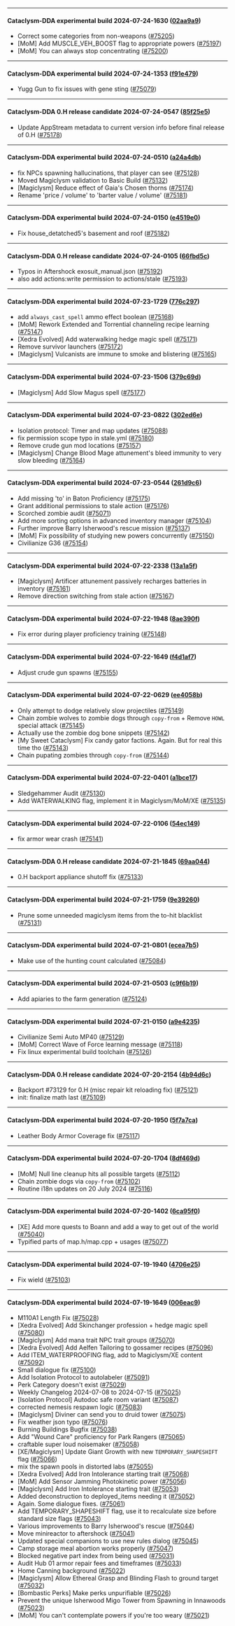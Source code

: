 
---

#### Cataclysm-DDA experimental build 2024-07-24-1630 ([02aa9a9](https://github.com/CleverRaven/Cataclysm-DDA/releases/tag/cdda-experimental-2024-07-24-1630))

* Correct some categories from non-weapons ([#75205](https://github.com/CleverRaven/Cataclysm-DDA/pull/75205))
* [MoM] Add MUSCLE_VEH_BOOST flag to appropriate powers ([#75197](https://github.com/CleverRaven/Cataclysm-DDA/pull/75197))
* [MoM] You can always stop concentrating ([#75200](https://github.com/CleverRaven/Cataclysm-DDA/pull/75200))

---

#### Cataclysm-DDA experimental build 2024-07-24-1353 ([f91e479](https://github.com/CleverRaven/Cataclysm-DDA/releases/tag/cdda-experimental-2024-07-24-1353))

* Yugg Gun to fix issues with gene sting ([#75079](https://github.com/CleverRaven/Cataclysm-DDA/pull/75079))

---

#### Cataclysm-DDA 0.H release candidate 2024-07-24-0547 ([85f25e5](https://github.com/CleverRaven/Cataclysm-DDA/releases/tag/cdda-0.H-2024-07-24-0547))

* Update AppStream metadata to current version info before final release of 0.H ([#75178](https://github.com/CleverRaven/Cataclysm-DDA/pull/75178))

---

#### Cataclysm-DDA experimental build 2024-07-24-0510 ([a24a4db](https://github.com/CleverRaven/Cataclysm-DDA/releases/tag/cdda-experimental-2024-07-24-0510))

* fix NPCs spawning hallucinations, that player can see ([#75128](https://github.com/CleverRaven/Cataclysm-DDA/pull/75128))
* Moved Magiclysm validation to Basic Build ([#75132](https://github.com/CleverRaven/Cataclysm-DDA/pull/75132))
* [Magiclysm] Reduce effect of Gaia's Chosen thorns ([#75174](https://github.com/CleverRaven/Cataclysm-DDA/pull/75174))
* Rename 'price / volume' to 'barter value / volume' ([#75181](https://github.com/CleverRaven/Cataclysm-DDA/pull/75181))

---

#### Cataclysm-DDA experimental build 2024-07-24-0150 ([e4519e0](https://github.com/CleverRaven/Cataclysm-DDA/releases/tag/cdda-experimental-2024-07-24-0150))

* Fix house_detatched5's basement and roof ([#75182](https://github.com/CleverRaven/Cataclysm-DDA/pull/75182))

---

#### Cataclysm-DDA 0.H release candidate 2024-07-24-0105 ([66fbd5c](https://github.com/CleverRaven/Cataclysm-DDA/releases/tag/cdda-0.H-2024-07-24-0105))

* Typos in Aftershock exosuit_manual.json ([#75192](https://github.com/CleverRaven/Cataclysm-DDA/pull/75192))
* also add actions:write permission to actions/stale ([#75193](https://github.com/CleverRaven/Cataclysm-DDA/pull/75193))

---

#### Cataclysm-DDA experimental build 2024-07-23-1729 ([776c297](https://github.com/CleverRaven/Cataclysm-DDA/releases/tag/cdda-experimental-2024-07-23-1729))

* add `always_cast_spell` ammo effect boolean ([#75168](https://github.com/CleverRaven/Cataclysm-DDA/pull/75168))
* [MoM] Rework Extended and Torrential channeling recipe learning ([#75147](https://github.com/CleverRaven/Cataclysm-DDA/pull/75147))
* [Xedra Evolved] Add waterwalking hedge magic spell ([#75171](https://github.com/CleverRaven/Cataclysm-DDA/pull/75171))
* Remove survivor launchers ([#75172](https://github.com/CleverRaven/Cataclysm-DDA/pull/75172))
* [Magiclysm] Vulcanists are immune to smoke and blistering ([#75165](https://github.com/CleverRaven/Cataclysm-DDA/pull/75165))

---

#### Cataclysm-DDA experimental build 2024-07-23-1506 ([379c69d](https://github.com/CleverRaven/Cataclysm-DDA/releases/tag/cdda-experimental-2024-07-23-1506))

* [Magiclysm] Add Slow Magus spell ([#75177](https://github.com/CleverRaven/Cataclysm-DDA/pull/75177))

---

#### Cataclysm-DDA experimental build 2024-07-23-0822 ([302ed6e](https://github.com/CleverRaven/Cataclysm-DDA/releases/tag/cdda-experimental-2024-07-23-0822))

* Isolation protocol: Timer and map updates ([#75088](https://github.com/CleverRaven/Cataclysm-DDA/pull/75088))
* fix permission scope typo in stale.yml ([#75180](https://github.com/CleverRaven/Cataclysm-DDA/pull/75180))
* Remove crude gun mod locations ([#75157](https://github.com/CleverRaven/Cataclysm-DDA/pull/75157))
* [Magiclysm] Change Blood Mage attunement's bleed immunity to very slow bleeding ([#75164](https://github.com/CleverRaven/Cataclysm-DDA/pull/75164))

---

#### Cataclysm-DDA experimental build 2024-07-23-0544 ([261d9c6](https://github.com/CleverRaven/Cataclysm-DDA/releases/tag/cdda-experimental-2024-07-23-0544))

* Add missing 'to' in Baton Proficiency ([#75175](https://github.com/CleverRaven/Cataclysm-DDA/pull/75175))
* Grant additional permissions to stale action ([#75176](https://github.com/CleverRaven/Cataclysm-DDA/pull/75176))
* Scorched zombie audit ([#75071](https://github.com/CleverRaven/Cataclysm-DDA/pull/75071))
* Add more sorting options in advanced inventory manager ([#75104](https://github.com/CleverRaven/Cataclysm-DDA/pull/75104))
* Further improve Barry Isherwood's rescue mission ([#75137](https://github.com/CleverRaven/Cataclysm-DDA/pull/75137))
* [MoM] Fix possibility of studying new powers concurrently ([#75150](https://github.com/CleverRaven/Cataclysm-DDA/pull/75150))
* Civilianize G36 ([#75154](https://github.com/CleverRaven/Cataclysm-DDA/pull/75154))

---

#### Cataclysm-DDA experimental build 2024-07-22-2338 ([13a1a5f](https://github.com/CleverRaven/Cataclysm-DDA/releases/tag/cdda-experimental-2024-07-22-2338))

* [Magiclysm] Artificer attunement passively recharges batteries in inventory ([#75161](https://github.com/CleverRaven/Cataclysm-DDA/pull/75161))
* Remove direction switching from stale action ([#75167](https://github.com/CleverRaven/Cataclysm-DDA/pull/75167))

---

#### Cataclysm-DDA experimental build 2024-07-22-1948 ([8ae390f](https://github.com/CleverRaven/Cataclysm-DDA/releases/tag/cdda-experimental-2024-07-22-1948))

* Fix error during player proficiency training ([#75148](https://github.com/CleverRaven/Cataclysm-DDA/pull/75148))

---

#### Cataclysm-DDA experimental build 2024-07-22-1649 ([f4d1af7](https://github.com/CleverRaven/Cataclysm-DDA/releases/tag/cdda-experimental-2024-07-22-1649))

* Adjust crude gun spawns ([#75155](https://github.com/CleverRaven/Cataclysm-DDA/pull/75155))

---

#### Cataclysm-DDA experimental build 2024-07-22-0629 ([ee4058b](https://github.com/CleverRaven/Cataclysm-DDA/releases/tag/cdda-experimental-2024-07-22-0629))

* Only attempt to dodge relatively slow projectiles ([#75149](https://github.com/CleverRaven/Cataclysm-DDA/pull/75149))
* Chain zombie wolves to zombie dogs through ``copy-from`` + Remove ``HOWL`` special attack ([#75145](https://github.com/CleverRaven/Cataclysm-DDA/pull/75145))
* Actually use the zombie dog bone snippets ([#75142](https://github.com/CleverRaven/Cataclysm-DDA/pull/75142))
* [My Sweet Cataclysm] Fix candy gator factions. Again. But for real this time tho ([#75143](https://github.com/CleverRaven/Cataclysm-DDA/pull/75143))
* Chain pupating zombies through ``copy-from`` ([#75144](https://github.com/CleverRaven/Cataclysm-DDA/pull/75144))

---

#### Cataclysm-DDA experimental build 2024-07-22-0401 ([a1bce17](https://github.com/CleverRaven/Cataclysm-DDA/releases/tag/cdda-experimental-2024-07-22-0401))

* Sledgehammer Audit ([#75130](https://github.com/CleverRaven/Cataclysm-DDA/pull/75130))
* Add WATERWALKING flag, implement it in Magiclysm/MoM/XE ([#75135](https://github.com/CleverRaven/Cataclysm-DDA/pull/75135))

---

#### Cataclysm-DDA experimental build 2024-07-22-0106 ([54ec149](https://github.com/CleverRaven/Cataclysm-DDA/releases/tag/cdda-experimental-2024-07-22-0106))

* fix armor wear crash ([#75141](https://github.com/CleverRaven/Cataclysm-DDA/pull/75141))

---

#### Cataclysm-DDA 0.H release candidate 2024-07-21-1845 ([69aa044](https://github.com/CleverRaven/Cataclysm-DDA/releases/tag/cdda-0.H-2024-07-21-1845))

* 0.H backport appliance shutoff fix ([#75133](https://github.com/CleverRaven/Cataclysm-DDA/pull/75133))

---

#### Cataclysm-DDA experimental build 2024-07-21-1759 ([9e39260](https://github.com/CleverRaven/Cataclysm-DDA/releases/tag/cdda-experimental-2024-07-21-1759))

* Prune some unneeded magiclysm items from the to-hit blacklist ([#75131](https://github.com/CleverRaven/Cataclysm-DDA/pull/75131))

---

#### Cataclysm-DDA experimental build 2024-07-21-0801 ([ecea7b5](https://github.com/CleverRaven/Cataclysm-DDA/releases/tag/cdda-experimental-2024-07-21-0801))

* Make use of the hunting count calculated ([#75084](https://github.com/CleverRaven/Cataclysm-DDA/pull/75084))

---

#### Cataclysm-DDA experimental build 2024-07-21-0503 ([c9f6b19](https://github.com/CleverRaven/Cataclysm-DDA/releases/tag/cdda-experimental-2024-07-21-0503))

* Add apiaries to the farm generation ([#75124](https://github.com/CleverRaven/Cataclysm-DDA/pull/75124))

---

#### Cataclysm-DDA experimental build 2024-07-21-0150 ([a9e4235](https://github.com/CleverRaven/Cataclysm-DDA/releases/tag/cdda-experimental-2024-07-21-0150))

* Civilianize Semi Auto MP40 ([#75129](https://github.com/CleverRaven/Cataclysm-DDA/pull/75129))
* [MoM] Correct Wave of Force learning message ([#75118](https://github.com/CleverRaven/Cataclysm-DDA/pull/75118))
* Fix linux experimental build toolchain ([#75126](https://github.com/CleverRaven/Cataclysm-DDA/pull/75126))

---

#### Cataclysm-DDA 0.H release candidate 2024-07-20-2154 ([4b94d6c](https://github.com/CleverRaven/Cataclysm-DDA/releases/tag/cdda-0.H-2024-07-20-2154))

* Backport #73129 for 0.H (misc repair kit reloading fix) ([#75121](https://github.com/CleverRaven/Cataclysm-DDA/pull/75121))
* init: finalize math last ([#75109](https://github.com/CleverRaven/Cataclysm-DDA/pull/75109))

---

#### Cataclysm-DDA experimental build 2024-07-20-1950 ([5f7a7ca](https://github.com/CleverRaven/Cataclysm-DDA/releases/tag/cdda-experimental-2024-07-20-1950))

* Leather Body Armor Coverage fix ([#75117](https://github.com/CleverRaven/Cataclysm-DDA/pull/75117))

---

#### Cataclysm-DDA experimental build 2024-07-20-1704 ([8df469d](https://github.com/CleverRaven/Cataclysm-DDA/releases/tag/cdda-experimental-2024-07-20-1704))

* [MoM] Null line cleanup hits all possible targets ([#75112](https://github.com/CleverRaven/Cataclysm-DDA/pull/75112))
* Chain zombie dogs via ``copy-from`` ([#75102](https://github.com/CleverRaven/Cataclysm-DDA/pull/75102))
* Routine i18n updates on 20 July 2024 ([#75116](https://github.com/CleverRaven/Cataclysm-DDA/pull/75116))

---

#### Cataclysm-DDA experimental build 2024-07-20-1402 ([6ca95f0](https://github.com/CleverRaven/Cataclysm-DDA/releases/tag/cdda-experimental-2024-07-20-1402))

* [XE] Add more quests to Boann and add a way to get out of the world ([#75040](https://github.com/CleverRaven/Cataclysm-DDA/pull/75040))
* Typified parts of map.h/map.cpp + usages ([#75077](https://github.com/CleverRaven/Cataclysm-DDA/pull/75077))

---

#### Cataclysm-DDA experimental build 2024-07-19-1940 ([4706e25](https://github.com/CleverRaven/Cataclysm-DDA/releases/tag/cdda-experimental-2024-07-19-1940))

* Fix wield ([#75103](https://github.com/CleverRaven/Cataclysm-DDA/pull/75103))

---

#### Cataclysm-DDA experimental build 2024-07-19-1649 ([006eac9](https://github.com/CleverRaven/Cataclysm-DDA/releases/tag/cdda-experimental-2024-07-19-1649))

* M110A1 Length Fix ([#75028](https://github.com/CleverRaven/Cataclysm-DDA/pull/75028))
* [Xedra Evolved] Add Skinchanger profession + hedge magic spell ([#75080](https://github.com/CleverRaven/Cataclysm-DDA/pull/75080))
* [Magiclysm] Add mana trait NPC trait groups ([#75070](https://github.com/CleverRaven/Cataclysm-DDA/pull/75070))
* [Xedra Evolved] Add Aelfen Tailoring to gossamer recipes ([#75096](https://github.com/CleverRaven/Cataclysm-DDA/pull/75096))
* Add ITEM_WATERPROOFING flag, add to Magiclysm/XE content ([#75092](https://github.com/CleverRaven/Cataclysm-DDA/pull/75092))
* Small dialogue fix ([#75100](https://github.com/CleverRaven/Cataclysm-DDA/pull/75100))
* Add Isolation Protocol to autolabeler ([#75091](https://github.com/CleverRaven/Cataclysm-DDA/pull/75091))
* Perk Category doesn't exist ([#75029](https://github.com/CleverRaven/Cataclysm-DDA/pull/75029))
* Weekly Changelog 2024-07-08 to 2024-07-15 ([#75025](https://github.com/CleverRaven/Cataclysm-DDA/pull/75025))
* [Isolation Protocol] Autodoc safe room variant ([#75087](https://github.com/CleverRaven/Cataclysm-DDA/pull/75087))
* corrected nemesis respawn logic ([#75083](https://github.com/CleverRaven/Cataclysm-DDA/pull/75083))
* [Magiclysm] Diviner can send you to druid tower ([#75075](https://github.com/CleverRaven/Cataclysm-DDA/pull/75075))
* Fix weather json typo ([#75076](https://github.com/CleverRaven/Cataclysm-DDA/pull/75076))
* Burning Buildings Bugfix ([#75038](https://github.com/CleverRaven/Cataclysm-DDA/pull/75038))
* Add "Wound Care" proficiency for Park Rangers ([#75065](https://github.com/CleverRaven/Cataclysm-DDA/pull/75065))
* craftable super loud noisemaker ([#75058](https://github.com/CleverRaven/Cataclysm-DDA/pull/75058))
* [XE/Magiclysm] Update Giant Growth with new `TEMPORARY_SHAPESHIFT` flag ([#75066](https://github.com/CleverRaven/Cataclysm-DDA/pull/75066))
* mix the spawn pools in distorted labs ([#75055](https://github.com/CleverRaven/Cataclysm-DDA/pull/75055))
* [Xedra Evolved] Add Iron Intolerance starting trait ([#75068](https://github.com/CleverRaven/Cataclysm-DDA/pull/75068))
* [MoM] Add Sensor Jamming Photokinetic power ([#75056](https://github.com/CleverRaven/Cataclysm-DDA/pull/75056))
* [Magiclysm] Add Iron Intolerance starting trait ([#75053](https://github.com/CleverRaven/Cataclysm-DDA/pull/75053))
* Added deconstruction to deployed_items needing it ([#75052](https://github.com/CleverRaven/Cataclysm-DDA/pull/75052))
* Again. Some dialogue fixes. ([#75061](https://github.com/CleverRaven/Cataclysm-DDA/pull/75061))
* Add TEMPORARY_SHAPESHIFT flag, use it to recalculate size before standard size flags ([#75043](https://github.com/CleverRaven/Cataclysm-DDA/pull/75043))
* Various improvements to Barry Isherwood's rescue ([#75044](https://github.com/CleverRaven/Cataclysm-DDA/pull/75044))
* Move minireactor to aftershock ([#75041](https://github.com/CleverRaven/Cataclysm-DDA/pull/75041))
* Updated special companions to use new rules dialog ([#75045](https://github.com/CleverRaven/Cataclysm-DDA/pull/75045))
* Camp storage meal abortion works properly ([#75047](https://github.com/CleverRaven/Cataclysm-DDA/pull/75047))
* Blocked negative part index from being used ([#75031](https://github.com/CleverRaven/Cataclysm-DDA/pull/75031))
* Audit Hub 01 armor repair fees and timeframes ([#75033](https://github.com/CleverRaven/Cataclysm-DDA/pull/75033))
* Home Canning background ([#75022](https://github.com/CleverRaven/Cataclysm-DDA/pull/75022))
* [Magiclysm] Allow Ethereal Grasp and Blinding Flash to ground target ([#75032](https://github.com/CleverRaven/Cataclysm-DDA/pull/75032))
* [Bombastic Perks] Make perks unpurifiable ([#75026](https://github.com/CleverRaven/Cataclysm-DDA/pull/75026))
* Prevent the unique Isherwood Migo Tower from Spawning in Innawoods ([#75023](https://github.com/CleverRaven/Cataclysm-DDA/pull/75023))
* [MoM] You can't contemplate powers if you're too weary ([#75021](https://github.com/CleverRaven/Cataclysm-DDA/pull/75021))
